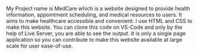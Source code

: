 My Project name is MedCare which is a website designed to provide health information, appointment scheduling, and medical resources to users. It aims to make healthcare accessible and convenient. I use HTML and CSS to make this website. You can clone this code on VS-Code and only by the help of Live Server, you are able to see the output. It is only a single page application so you can contribute to make this website available at large scale for user ease-of-use. 
